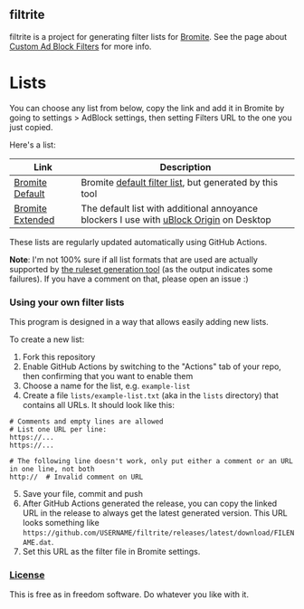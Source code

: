 ## filtrite
filtrite is a project for generating filter lists for [Bromite](https://www.bromite.org/).
See the page about [Custom Ad Block Filters](https://www.bromite.org/custom-filters) for more info.

# Lists
You can choose any list from below, copy the link and add it in Bromite by going to settings > AdBlock settings, then setting Filters URL to the one you just copied.

Here's a list:


| Link | Description  |
| ------ | ------|
| [Bromite Default](https://github.com/xarantolus/filtrite/releases/latest/download/bromite-default.dat) | Bromite [default filter list](https://github.com/bromite/filters), but generated by this tool |
| [Bromite Extended](https://github.com/xarantolus/filtrite/releases/latest/download/bromite-extended.dat) | The default list with additional annoyance blockers I use with [uBlock Origin](https://github.com/gorhill/uBlock) on Desktop |

These lists are regularly updated automatically using GitHub Actions.

**Note**: I'm not 100% sure if all list formats that are used are actually supported by [the ruleset generation tool](https://github.com/xarantolus/subresource_filter_tools) (as the output indicates some failures). If you have a comment on that, please open an issue :)

### Using your own filter lists
This program is designed in a way that allows easily adding new lists. 

To create a new list:

1. Fork this repository
2. Enable GitHub Actions by switching to the "Actions" tab of your repo, then confirming that you want to enable them
3. Choose a name for the list, e.g. `example-list`
4. Create a file `lists/example-list.txt` (aka in the `lists` directory) that contains all URLs. It should look like this:
```
# Comments and empty lines are allowed
# List one URL per line:
https://...
https://...

# The following line doesn't work, only put either a comment or an URL in one line, not both
http://  # Invalid comment on URL
```
5. Save your file, commit and push
6. After GitHub Actions generated the release, you can copy the linked URL in the release to always get the latest generated version. This URL looks something like `https://github.com/USERNAME/filtrite/releases/latest/download/FILENAME.dat`. 
7. Set this URL as the filter file in Bromite settings.

### [License](LICENSE)
This is free as in freedom software. Do whatever you like with it.

